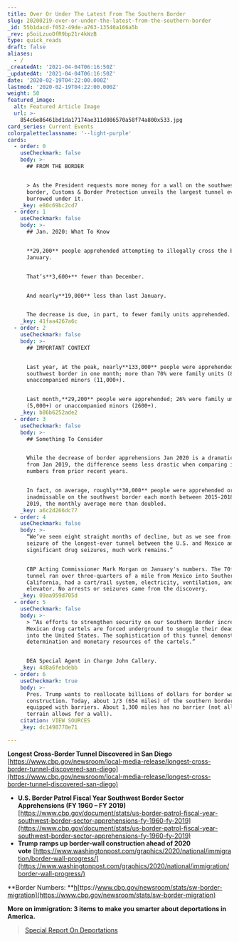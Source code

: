 ```yaml
---
title: Over Or Under The Latest From The Southern Border
slug: 20200219-over-or-under-the-latest-from-the-southern-border
_id: 55b1dacd-f052-49de-a763-13540a166a5b
_rev: p5oiLzuoOfR9bp21r4kWzB
type: quick_reads
draft: false
aliases:
  - /
_createdAt: '2021-04-04T06:16:50Z'
_updatedAt: '2021-04-04T06:16:50Z'
date: '2020-02-19T04:22:00.000Z'
lastmod: '2020-02-19T04:22:00.000Z'
weight: 50
featured_image:
  alt: Featured Article Image
  url: >-
    854c6e86461bd1da17174ae311d086570a58f74a800x533.jpg
card_series: Current Events
colorpaletteclassname: '--light-purple'
cards:
  - order: 0
    useCheckmark: false
    body: >-
      ## FROM THE BORDER


      > As the President requests more money for a wall on the southwestern U.S.
      border, Customs & Border Protection unveils the largest tunnel ever
      burrowed under it.
    _key: e80c69bc2cd7
  - order: 1
    useCheckmark: false
    body: >-
      ## Jan. 2020: What To Know


      **29,200** people apprehended attempting to illegally cross the border in
      January.


      That’s**3,600+** fewer than December.


      And nearly**19,000** less than last January.


      The decrease is due, in part, to fewer family units apprehended.
    _key: 41faa4267a6c
  - order: 2
    useCheckmark: false
    body: >-
      ## IMPORTANT CONTEXT


      Last year, at the peak, nearly**133,000** people were apprehended at the
      southwest border in one month; more than 70% were family units (84,000+) &
      unaccompanied minors (11,000+).


      Last month,**29,200** people were apprehended; 26% were family units
      (5,000+) or unaccompanied minors (2600+).
    _key: b86b6252ade2
  - order: 3
    useCheckmark: false
    body: >-
      ## Something To Consider


      While the decrease of border apprehensions Jan 2020 is a dramatic drop
      from Jan 2019, the difference seems less drastic when comparing it with
      numbers from prior recent years.


      In fact, on average, roughly**30,000** people were apprehended or deemed
      inadmissable on the southwest border each month between 2015-2018. In
      2019, the monthly average more than doubled.
    _key: a6c2d266dc77
  - order: 4
    useCheckmark: false
    body: >-
      “We’ve seen eight straight months of decline, but as we see from the
      seizure of the longest-ever tunnel between the U.S. and Mexico and
      significant drug seizures, much work remains.”


      CBP Acting Commissioner Mark Morgan on January's numbers. The 70ft-deep
      tunnel ran over three-quarters of a mile from Mexico into Southern
      California, had a cart/rail system, electricity, ventilation, and even an
      elevator. No arrests or seizures came from the discovery.
    _key: 09aa959d705d
  - order: 5
    useCheckmark: false
    body: >-
      > “As efforts to strengthen security on our Southern Border increase,
      Mexican drug cartels are forced underground to smuggle their deadly drugs
      into the United States. The sophistication of this tunnel demonstrates the
      determination and monetary resources of the cartels.”


      DEA Special Agent in Charge John Callery.
    _key: 4d8a6febdebb
  - order: 6
    useCheckmark: true
    body: >-
      Pres. Trump wants to reallocate billions of dollars for border wall
      construction. Today, about 1/3 (654 miles) of the southern border is
      equipped with barriers. About 1,300 miles has no barrier (not all the
      terrain allows for a wall).
    citation: VIEW SOURCES
    _key: dc1498778e71

---
```

**Longest Cross-Border Tunnel Discovered in San Diego**  
[https://www.cbp.gov/newsroom/local-media-release/longest-cross-border-tunnel-discovered-san-diego](https://www.cbp.gov/newsroom/local-media-release/longest-cross-border-tunnel-discovered-san-diego)

* **U.S. Border Patrol Fiscal Year Southwest Border Sector Apprehensions (FY 1960 – FY 2019)**  
[https://www.cbp.gov/document/stats/us-border-patrol-fiscal-year-southwest-border-sector-apprehensions-fy-1960-fy-2019](https://www.cbp.gov/document/stats/us-border-patrol-fiscal-year-southwest-border-sector-apprehensions-fy-1960-fy-2019)
* **Trump ramps up border-wall construction ahead of 2020 vote** [https://www.washingtonpost.com/graphics/2020/national/immigration/border-wall-progress/](https://www.washingtonpost.com/graphics/2020/national/immigration/border-wall-progress/)

**Border Numbers: **[h](https://www.cbp.gov/newsroom/stats/sw-border-migration)[ttps://www.cbp.gov/newsroom/stats/sw-border-migration](https://www.cbp.gov/newsroom/stats/sw-border-migration)

**More on immigration: 3 items to make you smarter about deportations in America.**

> [Special Report On Deportations](https://smarthernews.com/special-report-on-deportations/)